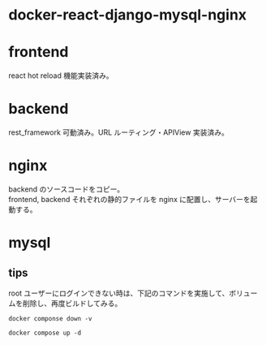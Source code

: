 # docker-react-django-mysql-nginx

# frontend

react hot reload 機能実装済み。

# backend

rest_framework 可動済み。URL ルーティング・APIView 実装済み。

# nginx

backend のソースコードをコピー。<br>
frontend, backend それぞれの静的ファイルを nginx に配置し、サーバーを起動する。

# mysql

## tips

root ユーザーにログインできない時は、下記のコマンドを実施して、ボリュームを削除し、再度ビルドしてみる。

```terminal
docker componse down -v
```

```terminal
docker compose up -d
```
